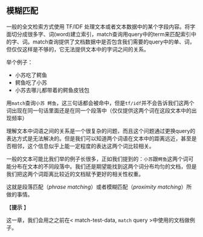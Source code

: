 <!--
[[proximity-matching]]
== Proximity Matching
translated by Yang
-->
## 模糊匹配

<!--
Standard full-text search with TF/IDF treats documents, or at least each field
within a document, as a big _bag of words_.((("proximity matching")))  The `match` query can tell us whether
that bag contains our search terms, but that is only part of the story.
It can't tell us anything about the relationship between words.
-->
一般的全文检索方式使用 TF/IDF 处理文本或者文本数据中的某个字段内容。将字面切分成很多字、词(word)建立索引，match查询用query中的term来匹配索引中的字、词。match查询提供了文档数据中是否包含我们需要的query中的单、词，但仅仅这样是不够的，它无法提供文本中的字词之间的关系。


<!--
Consider the difference between these sentences:

* Sue ate the alligator.
* The alligator ate Sue.
* Sue never goes anywhere without her alligator-skin purse.

A `match` query for `sue alligator` would match all three documents, but it
doesn't tell us whether the two words form part of the same idea, or even the same
paragraph.
-->

举个例子：

* 小苏吃了鳄鱼
* 鳄鱼吃了小苏
* 小苏去哪儿都带着的鳄鱼皮钱包

用`match`查询`小苏 鳄鱼`，这三句话都会被命中，但是`tf/idf`并不会告诉我们这两个词出现在同一句话里面还是在同一个段落中（仅仅提供这两个词在这段文本中的出现频率）


<!--
Understanding how words relate to each other is a complicated problem, and
we can't solve it by just using another type of query,
but we can at least find words that appear to be related because they appear
near each other or even right next to each other.

Each document may be much longer than the examples we have presented: `Sue`
and `alligator` may be separated by paragraphs of other text. Perhaps we still
want to return these documents in which the words are widely separated, but we
want to give documents in which the words are close together a higher relevance
score.

This is the province of _phrase matching_, or _proximity matching_.

-->

理解文本中词语之间的关系是一个很复杂的问题，而且这个问题通过更换query的表达方式是无法解决的。但是我们可以知道两个词语在文本中的距离远近，甚至是否相邻，这个信息似乎上能一定程度的表达这两个词比较相关。

一般的文本可能比我们举的例子长很多，正如我们提到的：`小苏`跟`鳄鱼`这两个词可能分布在文本的不同段落中。我们还是期望能找到这两个词分布均匀的文档，但是我们把这两个词距离比较近的文档赋予更好的相关性权重。

这就是段落匹配（_phrase matching_）或者模糊匹配（_proximity matching_）所做的事情。

<!--
[TIP]
==================================================

In this chapter, we are using the same example documents that we used for
the <<match-test-data,`match` query>>.

==================================================
-->


【**提示** 】

这一章，我们会用之之前在< match-test-data, `match` query >中使用的文档做例子。
